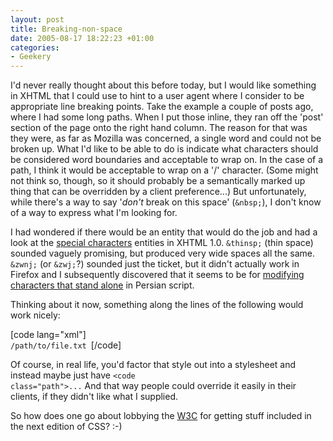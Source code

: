 ```yaml
---
layout: post
title: Breaking-non-space
date: 2005-08-17 18:22:23 +01:00
categories:
- Geekery
---
```

I'd never really thought about this before today, but I would like something in XHTML that I could use to hint to a user agent where I consider to be appropriate line breaking points.  Take the example a couple of posts ago, where I had some long paths.  When I put those inline, they ran off the 'post' section of the page onto the right hand column.  The reason for that was they were, as far as Mozilla was concerned, a single word and could not be broken up.  What I'd like to be able to do is indicate what characters should be considered word boundaries and acceptable to wrap on.  In the case of a path, I think it would be acceptable to wrap on a '/' character.  (Some might not think so, though, so it should probably be a semantically marked up thing that can be overridden by a client preference...)  But unfortunately, while there's a way to say '<em>don't</em> break on this space' (<code>&amp;nbsp;</code>), I don't know of a way to express what I'm looking for.

I had wondered if there would be an entity that would do the job and had a look at the <a href="http://www.w3.org/TR/xhtml1/dtds.html#a_dtd_Special_characters">special characters</a> entities in XHTML 1.0.  <code>&amp;thinsp;</code> (thin space) sounded vaguely promising, but produced very wide spaces all the same.  <code>&amp;zwnj;</code> (or <code>&amp;zwj;</code>?) sounded just the ticket, but it didn't actually work in Firefox and I subsequently discovered that it seems to be for <a href="http://students.washington.edu/irina/persianword/zwj.htm">modifying characters that stand alone</a> in Persian script.

Thinking about it now, something along the lines of the following would work nicely:

[code lang="xml"]<code style="acceptable-linebreak-chars: /.-;">
  /path/to/file.txt
</code>[/code]

Of course, in real life, you'd factor that style out into a stylesheet and instead maybe just have <code>&lt;code class="path"&gt;...</code>  And that way people could override it easily in their clients, if they didn't like what I supplied.

So how does one go about lobbying the <a href="http://www.w3.org/" title="World Wide Web Consortium">W3C</a> for getting stuff included in the next edition of CSS? :-)
